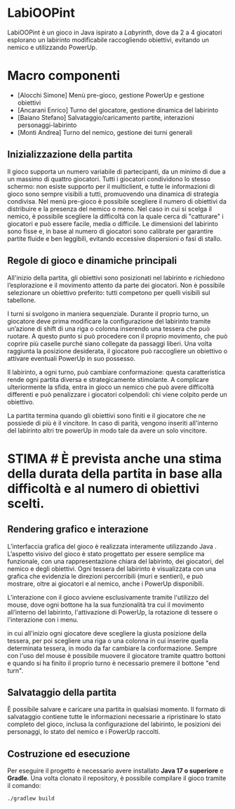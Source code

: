 # LabiOOPint

LabiOOPint è un gioco in Java ispirato a *Labyrinth*, dove da 2 a 4 giocatori esplorano un labirinto modificabile raccogliendo obiettivi, evitando un nemico e utilizzando PowerUp.

# Macro componenti
+ [Alocchi Simone] Menù pre-gioco, gestione PowerUp e gestione obiettivi
+ [Ancarani Enrico] Turno del giocatore, gestione dinamica del labirinto
+ [Baiano Stefano] Salvataggio/caricamento partite, interazioni personaggi-labirinto
+ [Monti Andrea] Turno del nemico, gestione dei turni generali

## Inizializzazione della partita

Il gioco supporta un numero variabile di partecipanti, da un minimo di due a un massimo di quattro giocatori. Tutti i giocatori condividono lo stesso schermo: non esiste supporto per il multiclient, e tutte le informazioni di gioco sono sempre visibili a tutti, promuovendo una dinamica di strategia condivisa.
Nel menù pre-gioco è possibile scegliere  il numero di obiettivi da distribuire e la presenza del nemico o meno. Nel caso in cui si scelga il nemico, è possibile scegliere la difficoltà con la quale cerca di "catturare" i giocatori e può essere facile, media o difficile.
Le dimensioni del labirinto sono fisse e, in base al numero di giocatori sono calibrate per garantire partite fluide e ben leggibili, evitando eccessive dispersioni o fasi di stallo.

## Regole di gioco e dinamiche principali

All'inizio della partita, gli obiettivi sono posizionati nel labirinto e richiedono l’esplorazione e il movimento attento da parte dei giocatori. Non è possibile selezionare un obiettivo preferito: tutti competono per quelli visibili sul tabellone.

I turni si svolgono in maniera sequenziale. Durante il proprio turno, un giocatore deve prima modificare la configurazione del labirinto tramite un’azione di shift di una riga o colonna inserendo una tessera che può ruotare.
A questo punto si può procedere con il proprio movimento, che può coprire più caselle purché siano collegate da passaggi liberi. 
Una volta raggiunta la posizione desiderata, il giocatore può raccogliere un obiettivo o attivare eventuali PowerUp in suo possesso.

Il labirinto, a ogni turno, può cambiare conformazione: questa caratteristica rende ogni partita diversa e strategicamente stimolante. A complicare ulteriormente la sfida, entra in gioco un nemico che può avere difficoltà differenti e può penalizzare i giocatori colpendoli: chi viene colpito perde un obiettivo.

La partita termina quando gli obiettivi sono finiti e il giocatore che ne possiede di più è il vincitore. 
In caso di parità, vengono inseriti all'interno del labirinto altri tre powerUp in modo tale da avere un solo vincitore.
# STIMA # È prevista anche una stima della durata della partita in base alla difficoltà e al numero di obiettivi scelti.

## Rendering grafico e interazione

L’interfaccia grafica del gioco è realizzata interamente utilizzando Java . L’aspetto visivo del gioco è stato progettato per essere semplice ma funzionale, con una rappresentazione chiara del labirinto, dei giocatori, del nemico e degli obiettivi.
Ogni tessera del labirinto è visualizzata con una grafica che evidenzia le direzioni percorribili (muri e sentieri), e può mostrare, oltre ai giocatori e al nemico, anche i PowerUp disponibili. 

L’interazione con il gioco avviene esclusivamente tramite l'utilizzo del mouse, dove ogni bottone ha la sua funzionalità tra cui il movimento all’interno del labirinto, l'attivazione di PowerUp, la rotazione di tessere o l'interazione con i menu.

in cui all'inizio ogni giocatore deve scegliere la giusta posizione della tessera, per poi scegliere una riga o una colonna in cui inserire quella determinata tessera, in modo da far cambiare la conformazione. Sempre con l'uso del mouse è possibile muovere il giocatore tramite quattro bottoni e quando si ha finito il proprio turno è necessario premere il bottone "end turn". 


## Salvataggio della partita

È possibile salvare e caricare una partita in qualsiasi momento. Il formato di salvataggio contiene tutte le informazioni necessarie a ripristinare lo stato completo del gioco, inclusa la configurazione del labirinto, le posizioni dei personaggi, lo stato del nemico e i PowerUp raccolti.

## Costruzione ed esecuzione

Per eseguire il progetto è necessario avere installato **Java 17 o superiore** e **Gradle**. Una volta clonato il repository, è possibile compilare il gioco tramite il comando:

```bash
./gradlew build